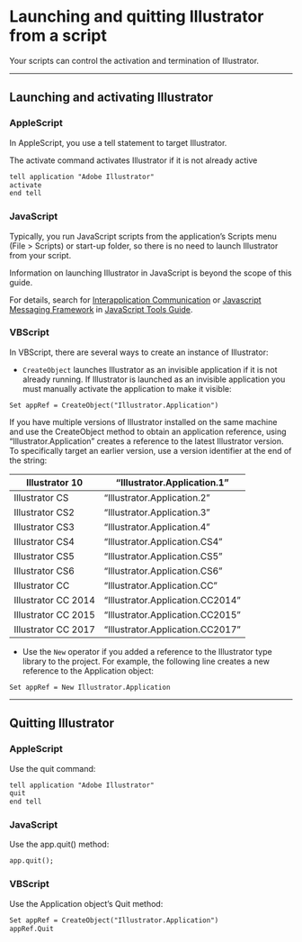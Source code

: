 # Launching and quitting Illustrator from a script

Your scripts can control the activation and termination of Illustrator.

---

## Launching and activating Illustrator

### AppleScript

In AppleScript, you use a tell statement to target Illustrator.

The activate command activates Illustrator if it is not already active

```default
tell application "Adobe Illustrator"
activate
end tell
```

### JavaScript

Typically, you run JavaScript scripts from the application’s Scripts menu (File > Scripts) or start-up folder, so there is no need to launch Illustrator from your script.

Information on launching Illustrator in JavaScript is beyond the scope of this guide.

For details, search for [Interapplication Communication](https://javascript-tools-guide.readthedocs.io/1%20-%20Introduction/extendscript-overview.html#interapplication-communication-and-messaging) or [Javascript Messaging Framework](https://javascript-tools-guide.readthedocs.io/5%20-%20Interapplication%20Communication%20with%20Scripts/communications-overview.html#messaging-framework) in [JavaScript Tools Guide](http://estk.aenhancers.com).

### VBScript

In VBScript, there are several ways to create an instance of Illustrator:

- `CreateObject` launches Illustrator as an invisible application if it is not already running. If Illustrator is launched as an invisible application you must manually activate the application to make it visible:

```basic
Set appRef = CreateObject("Illustrator.Application")
```

If you have multiple versions of Illustrator installed on the same machine and use the CreateObject method to obtain an application reference, using “Illustrator.Application” creates a reference to the latest Illustrator version. To specifically target an earlier version, use a version identifier at the end of the string:

| Illustrator 10      | “Illustrator.Application.1”      |
|---------------------|----------------------------------|
| Illustrator CS      | “Illustrator.Application.2”      |
| Illustrator CS2     | “Illustrator.Application.3”      |
| Illustrator CS3     | “Illustrator.Application.4”      |
| Illustrator CS4     | “Illustrator.Application.CS4”    |
| Illustrator CS5     | “Illustrator.Application.CS5”    |
| Illustrator CS6     | “Illustrator.Application.CS6”    |
| Illustrator CC      | “Illustrator.Application.CC”     |
| Illustrator CC 2014 | “Illustrator.Application.CC2014” |
| Illustrator CC 2015 | “Illustrator.Application.CC2015” |
| Illustrator CC 2017 | “Illustrator.Application.CC2017” |
- Use the `New` operator if you added a reference to the Illustrator type library to the project. For example, the following line creates a new reference to the Application object:

```basic
Set appRef = New Illustrator.Application
```

---

## Quitting Illustrator

### AppleScript

Use the quit command:

```default
tell application "Adobe Illustrator"
quit
end tell
```

### JavaScript

Use the app.quit() method:

```default
app.quit();
```

### VBScript

Use the Application object’s Quit method:

```default
Set appRef = CreateObject("Illustrator.Application")
appRef.Quit
```
